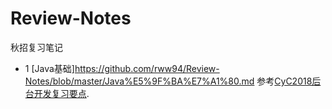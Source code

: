 # Review-Notes
秋招复习笔记<br>
* 1 [Java基础]https://github.com/rww94/Review-Notes/blob/master/Java%E5%9F%BA%E7%A1%80.md
参考[CyC2018后台开发复习要点](https://github.com/CyC2018/Backend-Interview-Guide/blob/master/doc/一文帮你理清面试知识点.md). 
